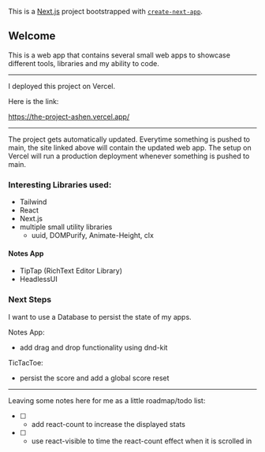 This is a [Next.js](https://nextjs.org/) project bootstrapped with [`create-next-app`](https://github.com/vercel/next.js/tree/canary/packages/create-next-app).

## Welcome

This is a web app that contains several small web apps to showcase different tools, libraries and my ability to code.

---

I deployed this project on Vercel. 

Here is the link:

https://the-project-ashen.vercel.app/

---

The project gets automatically updated. Everytime something is pushed to main,
the site linked above will contain the updated web app. The setup on Vercel
will run a production deployment whenever something is pushed to main.

### Interesting Libraries used:
- Tailwind
- React
- Next.js
- multiple small utility libraries
  - uuid, DOMPurify, Animate-Height, clx
 
#### Notes App
- TipTap (RichText Editor Library)
- HeadlessUI

### Next Steps
I want to use a Database to persist the state of my apps.

Notes App:
- add drag and drop functionality using dnd-kit

TicTacToe:
- persist the score and add a global score reset

---

Leaving some notes here for me as a little roadmap/todo list:

- [ ] - add react-count to increase the displayed stats
- [ ] - use react-visible to time the react-count effect when it is scrolled in
